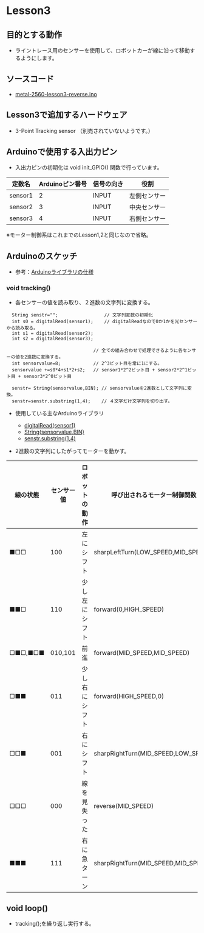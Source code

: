 # Lesson3

## 目的とする動作

* ライントレース用のセンサーを使用して、ロボットカーが線に沿って移動するようにします。

## ソースコード

* [metal-2560-lesson3-reverse.ino](/Arduino/osoyoo/metal-2560-lesson3-reverse/metal-2560-lesson3-reverse.ino)

## Lesson3で追加するハードウェア

* 3-Point Tracking sensor （別売されていないようです。）

## Arduinoで使用する入出力ピン

* 入出力ピンの初期化は void init_GPIO() 関数で行っています。

|定数名|Arduinoピン番号|信号の向き|役割|
|--------|--------------|--------|---|
|sensor1|2|INPUT|左側センサー|
|sensor2|3|INPUT|中央センサー|
|sensor3|4|INPUT|右側センサー|

※モーター制御系はこれまでのLesson1,2と同じなので省略。

## Arduinoのスケッチ

* 参考：[Arduinoライブラリの仕様](http://www.musashinodenpa.com/arduino/ref/index.php)

### void tracking()

* 各センサーの値を読み取り、２進数の文字列に変換する。

```
  String senstr="";                 // 文字列変数の初期化
  int s0 = digitalRead(sensor1);    // digitalReadなので0か1かを光センサーから読み取る。
  int s1 = digitalRead(sensor2);
  int s2 = digitalRead(sensor3);
 
                                // 全ての組み合わせで処理できるように各センサーの値を2進数に変換する。
  int sensorvalue=8;            // 2^3ビット目を常に1にする。 
  sensorvalue +=s0*4+s1*2+s2;   // sensor1*2^2ビット目 + sensor2*2^1ビット目 + sensor3*2^0ビット目 

  senstr= String(sensorvalue,BIN); // sensorvalueを2進数として文字列に変換。
  senstr=senstr.substring(1,4);    // ４文字だけ文字列を切り出す。
```

* 使用している主なArduinoライブラリ
    * [digitalRead(sensor1)](http://www.musashinodenpa.com/arduino/ref/index.php?f=0&pos=2075)
    * [String(sensorvalue,BIN)](http://www.musashinodenpa.com/arduino/ref/index.php?f=0&pos=1418)
    * [senstr.substring(1,4)](http://www.musashinodenpa.com/arduino/ref/index.php?f=0&pos=1462)


* 2進数の文字列にしたがってモーターを動かす。

|線の状態|センサー値|ロボットの動作|呼び出されるモーター制御関数|
|---|---|---|---|
|■□□|100|左にシフト|sharpLeftTurn(LOW_SPEED,MID_SPEED)|
|■■□|110|少し左にシフト|forward(0,HIGH_SPEED)|
|□■□,■□■|010,101|前進|forward(MID_SPEED,MID_SPEED)|
|□■■|011|少し右にシフト|forward(HIGH_SPEED,0)|
|□□■|001|右にシフト|sharpRightTurn(MID_SPEED,LOW_SPEED)|
|□□□|000|線を見失った|reverse(MID_SPEED)|
|■■■|111|右に急ターン|sharpRightTurn(MID_SPEED,MID_SPEED)|

## void loop()

* tracking();を繰り返し実行する。


